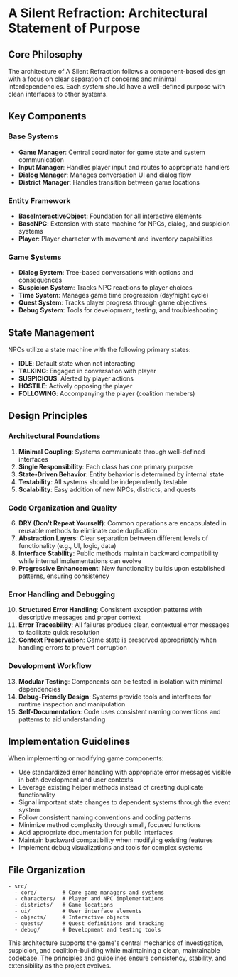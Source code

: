 # A Silent Refraction: Architectural Statement of Purpose

## Core Philosophy
The architecture of A Silent Refraction follows a component-based design with a focus on 
clear separation of concerns and minimal interdependencies. Each system should have a 
well-defined purpose with clean interfaces to other systems.

## Key Components

### Base Systems
- **Game Manager**: Central coordinator for game state and system communication
- **Input Manager**: Handles player input and routes to appropriate handlers
- **Dialog Manager**: Manages conversation UI and dialog flow
- **District Manager**: Handles transition between game locations

### Entity Framework
- **BaseInteractiveObject**: Foundation for all interactive elements
- **BaseNPC**: Extension with state machine for NPCs, dialog, and suspicion systems
- **Player**: Player character with movement and inventory capabilities

### Game Systems
- **Dialog System**: Tree-based conversations with options and consequences
- **Suspicion System**: Tracks NPC reactions to player choices
- **Time System**: Manages game time progression (day/night cycle)
- **Quest System**: Tracks player progress through game objectives
- **Debug System**: Tools for development, testing, and troubleshooting

## State Management
NPCs utilize a state machine with the following primary states:
- **IDLE**: Default state when not interacting
- **TALKING**: Engaged in conversation with player
- **SUSPICIOUS**: Alerted by player actions
- **HOSTILE**: Actively opposing the player
- **FOLLOWING**: Accompanying the player (coalition members)

## Design Principles

### Architectural Foundations
1. **Minimal Coupling**: Systems communicate through well-defined interfaces
2. **Single Responsibility**: Each class has one primary purpose
3. **State-Driven Behavior**: Entity behavior is determined by internal state
4. **Testability**: All systems should be independently testable
5. **Scalability**: Easy addition of new NPCs, districts, and quests

### Code Organization and Quality
6. **DRY (Don't Repeat Yourself)**: Common operations are encapsulated in reusable methods to eliminate code duplication
7. **Abstraction Layers**: Clear separation between different levels of functionality (e.g., UI, logic, data)
8. **Interface Stability**: Public methods maintain backward compatibility while internal implementations can evolve
9. **Progressive Enhancement**: New functionality builds upon established patterns, ensuring consistency

### Error Handling and Debugging
10. **Structured Error Handling**: Consistent exception patterns with descriptive messages and proper context
11. **Error Traceability**: All failures produce clear, contextual error messages to facilitate quick resolution
12. **Context Preservation**: Game state is preserved appropriately when handling errors to prevent corruption

### Development Workflow
13. **Modular Testing**: Components can be tested in isolation with minimal dependencies
14. **Debug-Friendly Design**: Systems provide tools and interfaces for runtime inspection and manipulation
15. **Self-Documentation**: Code uses consistent naming conventions and patterns to aid understanding

## Implementation Guidelines

When implementing or modifying game components:

- Use standardized error handling with appropriate error messages visible in both development and user contexts
- Leverage existing helper methods instead of creating duplicate functionality
- Signal important state changes to dependent systems through the event system
- Follow consistent naming conventions and coding patterns
- Minimize method complexity through small, focused functions
- Add appropriate documentation for public interfaces
- Maintain backward compatibility when modifying existing features
- Implement debug visualizations and tools for complex systems

## File Organization
```
- src/
  - core/        # Core game managers and systems
  - characters/  # Player and NPC implementations
  - districts/   # Game locations
  - ui/          # User interface elements
  - objects/     # Interactive objects
  - quests/      # Quest definitions and tracking
  - debug/       # Development and testing tools
```

This architecture supports the game's central mechanics of investigation, suspicion, and 
coalition-building while maintaining a clean, maintainable codebase. The principles and guidelines
ensure consistency, stability, and extensibility as the project evolves.
